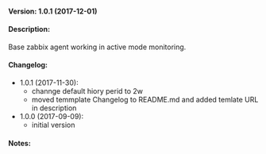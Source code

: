 #### Version: 1.0.1 (2017-12-01)

#### Description:
Base zabbix agent working in active mode monitoring.

#### Changelog:
- 1.0.1 (2017-11-30):
  - channge default hiory perid to 2w
  - moved temmplate Changelog to README.md and added temlate URL in description
- 1.0.0 (2017-09-09):
  - initial version

#### Notes:
